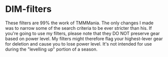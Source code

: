 # DIM-filters
These filters are 99% the work of TMMMania.
The only changes I made was to narrow some of the search criteria to be ever stricter than his.
If you're going to use my filters, please note that they DO NOT preserve gear based on power level. My filters might therefore flag your highest-lever gear for deletion and cause you to lose power level. It's not intended for use during the "levelling up" portion of a season.
